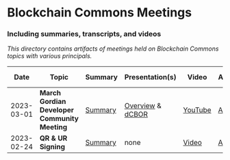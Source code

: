 # Blockchain Commons Meetings
### Including summaries, transcripts, and videos

_This directory contains artifacts of meetings held on Blockchain Commons topics with various principals._

| Date | Topic | Summary | Presentation(s) | Video | Audio | Raw Transcript |
|------|-------|---------|-----------------|-------|-------|----------------|
| 2023-03-01 | **March Gordian Developer Community Meeting** | [Summary](https://github.com/BlockchainCommons/Gordian-Developer-Community/discussions/105) | [Overview](https://github.com/BlockchainCommons/Gordian-Developer-Community/blob/master/meetings/2023-03-01-meeting-overview.pdf) & [dCBOR](https://github.com/BlockchainCommons/Gordian-Developer-Community/blob/master/meetings/2023-03-01-dCBOR-presentation.pdf) | [YouTube](https://www.youtube.com/watch?v=WekNVLdvNvM) | [Audio](https://github.com/BlockchainCommons/Gordian-Developer-Community/blob/master/meetings/Gordian%20Developer%20Community%20-%20March%20Monthly%20Meeting%202023-03-01%20(vbr8).mp3) | TBD |
| 2023-02-24|**QR & UR Signing**| [Summary](https://github.com/BlockchainCommons/Gordian-Developer-Community/discussions/103) | none | [Video](https://www.youtube.com/watch?v=4HTuYL9-4T0) | [Audio](https://github.com/BlockchainCommons/Gordian-Developer-Community/blob/master/meetings/Gordian%20Developer%20Community%20-%20Meeting%202023-02-024%20on%20Requirements%20Signing%20with%20URs%20(vbr8).mp3) | [Transcript](https://github.com/BlockchainCommons/Gordian-Developer-Community/blob/master/meetings/Gordian%20Developer%20Community%20-%20Meeting%202023-02-024%20on%20Requirements%20Signing%20with%20URs.md) |

